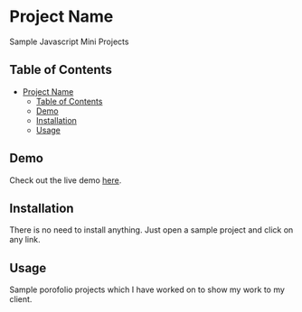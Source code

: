 # Project Name

Sample Javascript Mini Projects

## Table of Contents

- [Project Name](#project-name)
  - [Table of Contents](#table-of-contents)
  - [Demo](#demo)
  - [Installation](#installation)
  - [Usage](#usage)

## Demo

Check out the live demo [here](https://contact2mayurkukadiya.github.io/insta-demo-projects/).

## Installation

There is no need to install anything. Just open a sample project and click on any link.

## Usage

Sample porofolio projects which I have worked on to show my work to my client.

